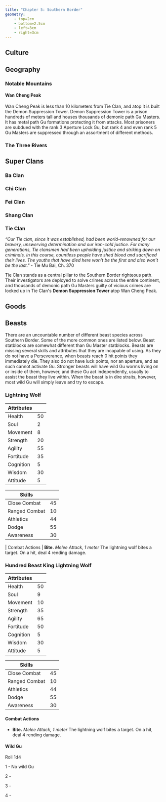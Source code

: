 ```yaml
---
title: "Chapter 5: Southern Border"
geometry:
    - top=2cm
    - bottom=2.5cm
    - left=3cm
    - right=3cm
---
```


## Culture

## Geography

### Notable Mountains

#### Wan Cheng Peak
Wan Cheng Peak is less than 10 kilometers from Tie Clan, and atop it is built the Demon Suppression Tower. Demon Suppression Tower is a prison hundreds of meters tall and houses thousands of demonic path Gu Masters. It has metal path Gu formations protecting it from attacks. Most prisoners are subdued with the rank 3 Aperture Lock Gu, but rank 4 and even rank 5 Gu Masters are suppressed through an assortment of different methods.

### The Three Rivers

## Super Clans

### Ba Clan

### Chi Clan

### Fei Clan

### Shang Clan

### Tie Clan
*“Our Tie clan, since it was established, had been world-renowned for our bravery, unswerving determination and our iron-cold justice. For many generations, Tie clansmen had been upholding justice and striking down on criminals, in this course, countless people have shed blood and sacrificed their lives. The youths that have died here won’t be the first and also won’t be the last."* - Tie Mu Bai, Ch. 370

Tie Clan stands as a central pillar to the Southern Border righteous path. Their investigators are deployed to solve crimes across the entire continent, and thousands of demonic path Gu Masters guilty of vicious crimes are locked up in Tie Clan's **Demon Suppression Tower** atop Wan Cheng Peak.

## Goods

## Beasts
There are an uncountable number of different beast species across Southern Border. Some of the more common ones are listed below. Beast statblocks are somewhat different than Gu Master statblocks. Beasts are missing several skills and attributes that they are incapable of using. As they do not have a Perseverance, when beasts reach 0 hit points they immediately die. They also do not have luck points, nor an aperture, and as such cannot activate Gu. Stronger beasts will have wild Gu worms living on or inside of them, however, and these Gu act independently, usually to assist the beast they live within. When the beast is in dire straits, however, most wild Gu will simply leave and try to escape.

### Lightning Wolf
| Attributes | |
| ----- | ----- |
| Health | 50 |
| Soul | 2 |
| Movement | 8 |
| Strength | 20 |
| Agility | 55 |
| Fortitude | 35 |
| Cognition | 5 |
| Wisdom | 30 |
| Attitude | 5 |

| Skills | |
| ----- | ----- |
| Close Combat | 45 |
| Ranged Combat | 10 |
| Athletics | 44 |
| Dodge | 55 |
| Awareness | 30 |

| Combat Actions | 
**Bite.** *Melee Attack, 1 meter* The lightning wolf bites a target. On a hit, deal 4 rending damage. 

### Hundred Beast King Lightning Wolf
| Attributes | |
| ----- | ----- |
| Health | 50 |
| Soul | 9 |
| Movement | 10 |
| Strength | 35 |
| Agility | 65 |
| Fortitude | 50 |
| Cognition | 5 |
| Wisdom | 30 |
| Attitude | 5 |

| Skills | |
| ----- | ----- |
| Close Combat | 45 |
| Ranged Combat | 10 |
| Athletics | 44 |
| Dodge | 55 |
| Awareness | 30 |

#### Combat Actions
- **Bite.** *Melee Attack, 1 meter* The lightning wolf bites a target. On a hit, deal 4 rending damage.

#### Wild Gu
Roll 1d4

1 - No wild Gu

2 - 

3 - 

4 - 